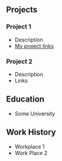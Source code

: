 ## Projects
### Project 1
- Description
- [My project links](www.google.com)
### Project 2
- Description
- Links
## Education
- Some University
## Work History
- Workplace 1
- Work Place 2
